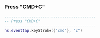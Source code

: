 ### Press "CMD+C"

```lua
-----------------------------------------
-- Press "CMD+C"
-----------------------------------------
hs.eventtap.keyStroke({"cmd"}, "c")
```
